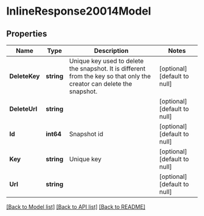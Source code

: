 # InlineResponse20014Model

## Properties
Name | Type | Description | Notes
------------ | ------------- | ------------- | -------------
**DeleteKey** | **string** | Unique key used to delete the snapshot. It is different from the key so that only the creator can delete the snapshot. | [optional] [default to null]
**DeleteUrl** | **string** |  | [optional] [default to null]
**Id** | **int64** | Snapshot id | [optional] [default to null]
**Key** | **string** | Unique key | [optional] [default to null]
**Url** | **string** |  | [optional] [default to null]

[[Back to Model list]](../README.md#documentation-for-models) [[Back to API list]](../README.md#documentation-for-api-endpoints) [[Back to README]](../README.md)


